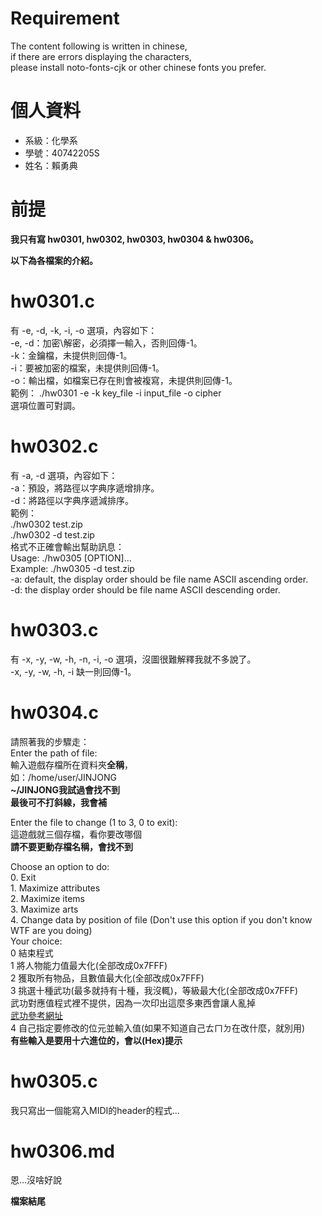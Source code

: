 # Requirement
The content following is written in chinese,  
if there are errors displaying the characters,  
please install noto-fonts-cjk or other chinese fonts you prefer.  
  
# 個人資料
- 系級：化學系
- 學號：40742205S
- 姓名：賴勇典
  
# 前提
**我只有寫 hw0301, hw0302, hw0303, hw0304 & hw0306。**  

**以下為各檔案的介紹。**  

# hw0301.c
有 -e, -d, -k, -i, -o 選項，內容如下：  
-e, -d：加密\解密，必須擇一輸入，否則回傳-1。  
-k：金鑰檔，未提供則回傳-1。  
-i：要被加密的檔案，未提供則回傳-1。  
-o：輸出檔，如檔案已存在則會被複寫，未提供則回傳-1。  
範例： ./hw0301 -e -k key_file -i input_file -o cipher  
選項位置可對調。  

# hw0302.c
有 -a, -d 選項，內容如下：  
-a：預設，將路徑以字典序遞增排序。  
-d：將路徑以字典序遞減排序。  
範例：  
./hw0302 test.zip  
./hw0302 -d test.zip  
格式不正確會輸出幫助訊息：  
Usage: ./hw0305 [OPTION]...  
Example: ./hw0305 -d test.zip  
-a: default, the display order should be file name ASCII ascending order.  
-d: the display order should be file name ASCII descending order.  

# hw0303.c
有 -x, -y, -w, -h, -n, -i, -o 選項，沒圖很難解釋我就不多說了。  
-x, -y, -w, -h, -i 缺一則回傳-1。  

# hw0304.c
請照著我的步驟走：  
Enter the path of file:  
輸入遊戲存檔所在資料夾**全稱**，  
如：/home/user/JINJONG  
**~/JINJONG我試過會找不到**  
**最後可不打斜線，我會補**  
  
Enter the file to change (1 to 3, 0 to exit):  
這遊戲就三個存檔，看你要改哪個  
**請不要更動存檔名稱，會找不到**  

Choose an option to do:  
        0. Exit  
        1. Maximize attributes  
        2. Maximize items  
        3. Maximize arts  
        4. Change data by position of file (Don't use this option if you don't know WTF are you doing)  
Your choice:   
0 結束程式  
1 將人物能力值最大化(全部改成0x7FFF)  
2 獲取所有物品，且數值最大化(全部改成0x7FFF)  
3 挑選十種武功(最多就持有十種，我沒輒)，等級最大化(全部改成0x7FFF)  
武功對應值程式裡不提供，因為一次印出這麼多東西會讓人亂掉  
[武功參考網址](https://blog.xuite.net/dsl0817/blog/228046379)  
4 自己指定要修改的位元並輸入值(如果不知道自己ㄊㄇㄉ在改什麼，就別用)  
**有些輸入是要用十六進位的，會以(Hex)提示**  

# hw0305.c
我只寫出一個能寫入MIDI的header的程式...  

# hw0306.md
恩...沒啥好說  
  
**檔案結尾**